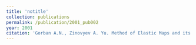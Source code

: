 ```yaml
---
title: 'notitle'
collection: publications
permalink: /publication/2001_pub002
year: 2001
citation: 'Gorban A.N., Zinovyev A. Yu. Method of Elastic Maps and its Applications in Data Visualization and Data Modeling. <i>International Journal of Computing Anticipatory Systems, CHAOS</i>. 2001. V. 12.  PP. 353-369.<br>'
---
```

